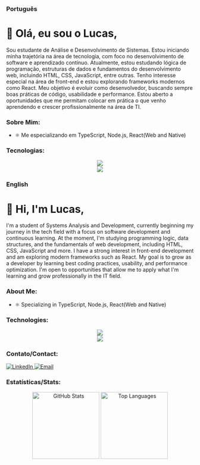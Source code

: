 ### Português

# 👋 Olá, eu sou o Lucas,
Sou estudante de Análise e Desenvolvimento de Sistemas. Estou iniciando minha trajetória na área de tecnologia, com foco no desenvolvimento de software e aprendizado contínuo. Atualmente, estou estudando lógica de programação, estruturas de dados e fundamentos do desenvolvimento web, incluindo HTML, CSS, JavaScript, entre outras.
Tenho interesse especial na área de front-end e estou explorando frameworks modernos como React. Meu objetivo é evoluir como desenvolvedor, buscando sempre boas práticas de código, usabilidade e performance. Estou aberto a oportunidades que me permitam colocar em prática o que venho aprendendo e crescer profissionalmente na área de TI.

### Sobre Mim:
- ⚛️ Me especializando em TypeScript, Node.js, React(Web and Native)
  
### Tecnologias:
<div align="center">
  <a href="https://skillicons.dev">
    <img src="https://skillicons.dev/icons?i=js,html,css,cs,react" />
    <br />
    <img src="https://skillicons.dev/icons?i=git,tailwind,ts,vite,babel" />
  </a>
</div>

### English

# 👋 Hi, I'm Lucas,
I'm a student of Systems Analysis and Development, currently beginning my journey in the tech field with a focus on software development and continuous learning. At the moment, I'm studying programming logic, data structures, and the fundamentals of web development, including HTML, CSS, JavaScript and more.
I have a strong interest in front-end development and am exploring modern frameworks such as React. My goal is to grow as a developer by learning best coding practices, usability, and performance optimization. I'm open to opportunities that allow me to apply what I'm learning and grow professionally in the IT field.

### About Me:
- ⚛️ Specializing in TypeScript, Node.js, React(Web and Native) 

### Technologies:
<div align="center">
  <a href="https://skillicons.dev">
    <img src="https://skillicons.dev/icons?i=js,html,css,cs,react" />
    <br />
    <img src="https://skillicons.dev/icons?i=git,tailwind,ts,vite,babel" />
  </a>
</div>

### Contato/Contact:
<a href="https://linkedin.com/in/lucascampanharo" target="_blank">
  <img src="https://img.shields.io/badge/LinkedIn-blue?logo=linkedin&style=for-the-badge" alt="LinkedIn">
</a>

<a href="mailto:lucascampanharodev@gmail.com">
  <img src="https://img.shields.io/badge/Email-ff6666?logo=gmail&style=for-the-badge" alt="Email">
</a>

### Estatísticas/Stats:
 <div align="center">
  <img height="180px" src="https://github-readme-stats.vercel.app/api?username=lucascampanharo&theme=merko&show_icons=true&hide_border=false&count_private=true" alt="GitHub Stats"/>
  <img height="180px" src="https://github-readme-stats.vercel.app/api/top-langs/?username=lucascampanharo&theme=merko&show_icons=true&hide_border=false&layout=compact" alt="Top Languages"/>
 </div>


